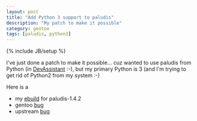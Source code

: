 ```yaml
---
layout: post
title: "Add Python 3 support to paludis"
description: "My patch to make it possible"
category: gentoo
tags: [paludis, python3]
---
```

{% include JB/setup %}

I've just done a patch to make it possible... cuz wanted to use paludis from Python (in [DevAssistant](https://github.com/zaufi/devassistant) :-), 
but my primary Python is 3 (and I'm trying to get rid of Python2 from my system :-)

Here is a
* my [ebuild](https://github.com/zaufi/zaufi-overlay/blob/master/sys-apps/paludis/paludis-1.4.2-r2.ebuild) for paludis-1.4.2
* gentoo [bug](https://bugs.gentoo.org/show_bug.cgi?id=493906)
* upstream [bug](http://paludis.exherbo.org/trac/ticket/1297)


